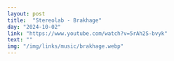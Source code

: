 ```yaml
---
layout: post
title:  "Stereolab - Brakhage"
day: "2024-10-02"
link: "https://www.youtube.com/watch?v=5rAh2S-bvyk"
text: ""
img: "/img/links/music/brakhage.webp"
---
```

